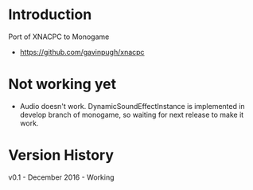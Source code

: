 
# Introduction

Port of XNACPC to Monogame

* https://github.com/gavinpugh/xnacpc

# Not working yet

* Audio doesn't work. DynamicSoundEffectInstance is implemented in develop branch of monogame, so waiting for next release to make it work. 


# Version History

v0.1 - December 2016 - Working
